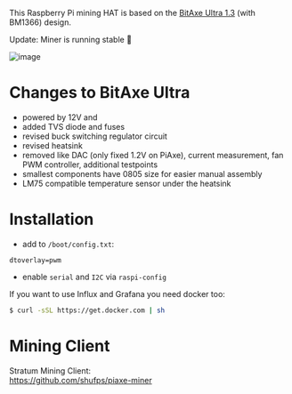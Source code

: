 This Raspberry Pi mining HAT is based on the [BitAxe Ultra 1.3](https://github.com/skot/bitaxe
) (with BM1366) design.

Update: Miner is running stable 🥳


![image](https://github.com/shufps/piaxe/assets/3079832/1b79eda2-acb0-4a86-ad00-c1af6b7e4b8b)




Changes to BitAxe Ultra
=======================

- powered by 12V and
- added TVS diode and fuses
- revised buck switching regulator circuit
- revised heatsink
- removed like DAC (only fixed 1.2V on PiAxe), current measurement, fan PWM controller, additional testpoints
- smallest components have 0805 size for easier manual assembly
- LM75 compatible temperature sensor under the heatsink

Installation
=============

- add to `/boot/config.txt`:
```
dtoverlay=pwm
```

- enable `serial` and `I2C` via `raspi-config`

If you want to use Influx and Grafana you need docker too:

```bash
$ curl -sSL https://get.docker.com | sh
```

Mining Client
=============

Stratum Mining Client:<br>
https://github.com/shufps/piaxe-miner
